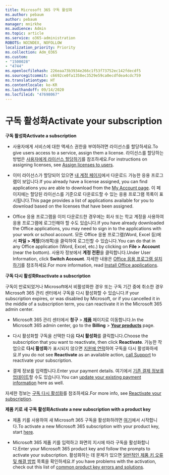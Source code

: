 ```yaml
---
title: Microsoft 365 구독 활성화
ms.author: pebaum
author: pebaum
manager: mnirkhe
ms.audience: Admin
ms.topic: article
ms.service: o365-administration
ROBOTS: NOINDEX, NOFOLLOW
localization_priority: Priority
ms.collection: Adm_O365
ms.custom:
- "1500028"
- "4744"
ms.openlocfilehash: 226eaa73b3934e266c1f53f73752ec142fdecdf5
ms.sourcegitcommit: c6692ce0fa1358ec3529e59ca0ecdfdea4cdc759
ms.translationtype: HT
ms.contentlocale: ko-KR
ms.lasthandoff: 09/14/2020
ms.locfileid: "47698067"
---
```

# <a name="activate-your-subscription"></a><span data-ttu-id="3255e-102">구독 활성화</span><span class="sxs-lookup"><span data-stu-id="3255e-102">Activate your subscription</span></span>

<span data-ttu-id="3255e-103">**구독 활성화**</span><span class="sxs-lookup"><span data-stu-id="3255e-103">**Activate a subscription**</span></span>

- <span data-ttu-id="3255e-104">사용자에게 서비스에 대한 액세스 권한을 부여하려면 라이선스를 할당하세요.</span><span class="sxs-lookup"><span data-stu-id="3255e-104">To give users access to a service, assign them a license.</span></span> <span data-ttu-id="3255e-105">라이선스를 할당하는 방법은 [사용자에게 라이선스 할당하기](https://docs.microsoft.com/microsoft-365/admin/manage/assign-licenses-to-users)를 참조하세요.</span><span class="sxs-lookup"><span data-stu-id="3255e-105">For instructions on assigning licenses, see [Assign licenses to users](https://docs.microsoft.com/microsoft-365/admin/manage/assign-licenses-to-users).</span></span>

- <span data-ttu-id="3255e-106">이미 라이선스가 할당되어 있으면 [내 계정 페이지](https://portal.office.com/account/#installs)에서 다운로드 가능한 응용 프로그램이 보입니다.</span><span class="sxs-lookup"><span data-stu-id="3255e-106">If you already have a license assigned, you can find applications you are able to download from the [My Account page](https://portal.office.com/account/#installs).</span></span> <span data-ttu-id="3255e-107">이 페이지에는 할당된 라이선스를 기준으로 다운로드할 수 있는 응용 프로그램 목록이 표시됩니다.</span><span class="sxs-lookup"><span data-stu-id="3255e-107">This page provides a list of applications available for you to download based on the licenses that have been assigned.</span></span>

- <span data-ttu-id="3255e-108">Office 응용 프로그램을 이미 다운로드한 경우에는 회사 또는 학교 계정을 사용하여 응용 프로그램에 로그인해야 할 수도 있습니다.</span><span class="sxs-lookup"><span data-stu-id="3255e-108">If you have already downloaded the Office applications, you may need to sign in to the applications with your work or school account.</span></span> <span data-ttu-id="3255e-109">모든 Office 응용 프로그램(Word, Excel 등)에서 **파일 > 계정**(아래쪽)을 클릭하여 로그인할 수 있습니다.</span><span class="sxs-lookup"><span data-stu-id="3255e-109">You can do that in any Office application (Word, Excel, etc.) by clicking on **File > Account** (near the bottom).</span></span> <span data-ttu-id="3255e-110">사용자 정보에서 **계정 전환**을 클릭합니다.</span><span class="sxs-lookup"><span data-stu-id="3255e-110">Under User Information, click **Switch Account**.</span></span> <span data-ttu-id="3255e-111">자세한 내용은 [Office 응용 프로그램 설치하기](https://docs.microsoft.com/microsoft-365/admin/setup/install-applications)를 참조하세요.</span><span class="sxs-lookup"><span data-stu-id="3255e-111">For more information, read [Install Office applications](https://docs.microsoft.com/microsoft-365/admin/setup/install-applications).</span></span>

<span data-ttu-id="3255e-112">**구독 다시 활성화**</span><span class="sxs-lookup"><span data-stu-id="3255e-112">**Reactivate a subscription**</span></span>

<span data-ttu-id="3255e-113">구독이 만료되었거나 Microsoft에서 비활성화한 경우 또는 구독 기간 중에 취소한 경우 Microsoft 365 관리 센터에서 구독을 다시 활성화할 수 있습니다.</span><span class="sxs-lookup"><span data-stu-id="3255e-113">If your subscription expires, or was disabled by Microsoft, or if you cancelled it in the middle of a subscription term, you can reactivate it in the Microsoft 365 admin center.</span></span>

- <span data-ttu-id="3255e-114">Microsoft 365 관리 센터에서 **청구** > **[제품](https://go.microsoft.com/fwlink/p/?linkid=842054)** 페이지로 이동합니다.</span><span class="sxs-lookup"><span data-stu-id="3255e-114">In the Microsoft 365 admin center, go to the **Billing** > **[Your products](https://go.microsoft.com/fwlink/p/?linkid=842054)** page.</span></span>

- <span data-ttu-id="3255e-115">다시 활성화할 구독을 선택한 다음 **다시 활성화**를 클릭합니다.</span><span class="sxs-lookup"><span data-stu-id="3255e-115">Choose the subscription that you want to reactivate, then click **Reactivate**.</span></span> <span data-ttu-id="3255e-116">가능한 작업으로 **다시 활성화**가 표시되지 않으면 [지원에 연락](https://docs.microsoft.com/microsoft-365/admin/contact-support-for-business-products)하여 구독을 다시 활성화하세요.</span><span class="sxs-lookup"><span data-stu-id="3255e-116">If you do not see **Reactivate** as an available action, [call Support](https://docs.microsoft.com/microsoft-365/admin/contact-support-for-business-products) to reactivate your subscription.</span></span>

- <span data-ttu-id="3255e-117">결제 정보를 입력합니다.</span><span class="sxs-lookup"><span data-stu-id="3255e-117">Enter your payment details.</span></span> <span data-ttu-id="3255e-118">여기에서 [기존 결제 정보를 업데이트](https://docs.microsoft.com/microsoft-365/commerce/billing-and-payments/manage-payment-methods)할 수도 있습니다.</span><span class="sxs-lookup"><span data-stu-id="3255e-118">You can [update your existing payment information](https://docs.microsoft.com/microsoft-365/commerce/billing-and-payments/manage-payment-methods) here as well.</span></span>

<span data-ttu-id="3255e-119">자세한 정보는 [구독 다시 활성화](https://docs.microsoft.com/microsoft-365/commerce/subscriptions/reactivate-your-subscription)를 참조하세요.</span><span class="sxs-lookup"><span data-stu-id="3255e-119">For more info, see [Reactivate your subscription](https://docs.microsoft.com/microsoft-365/commerce/subscriptions/reactivate-your-subscription).</span></span>

<span data-ttu-id="3255e-120">**제품 키로 새 구독 활성화**</span><span class="sxs-lookup"><span data-stu-id="3255e-120">**Activate a new subscription with a product key**</span></span>

- <span data-ttu-id="3255e-121">제품 키를 사용하여 새 Microsoft 365 구독을 활성화하려면 [여기](https://support.office.com/article/where-to-enter-your-office-product-key-0a82e5ae-739e-4b92-a6f4-2ec780c185db)에서 시작합니다.</span><span class="sxs-lookup"><span data-stu-id="3255e-121">To activate a new Microsoft 365 subscription with your product key, start [here](https://support.office.com/article/where-to-enter-your-office-product-key-0a82e5ae-739e-4b92-a6f4-2ec780c185db).</span></span>

- <span data-ttu-id="3255e-122">Microsoft 365 제품 키를 입력하고 화면의 지시에 따라 구독을 활성화합니다.</span><span class="sxs-lookup"><span data-stu-id="3255e-122">Enter your Microsoft 365 product key and follow the prompts to activate your subscription.</span></span> <span data-ttu-id="3255e-123">활성화하는 데 문제가 있으면 [일반적인 제품 키 오류 및 해결 방법](https://docs.microsoft.com/microsoft-365/commerce/product-key-errors-and-solutions) 목록을 확인하세요.</span><span class="sxs-lookup"><span data-stu-id="3255e-123">If you have problems with the activation, check out this list of [common product key errors and solutions](https://docs.microsoft.com/microsoft-365/commerce/product-key-errors-and-solutions).</span></span>
